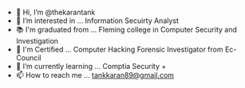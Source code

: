 - 👋 Hi, I’m @thekarantank
- 👀 I’m interested in ... Information Secuirty Analyst
- 📚 I'm graduated from ... Fleming college in Computer Security and Investigation
- 🔖 I'm Certified ... Computer Hacking Forensic Investigator from Ec-Council
- 🌱 I’m currently learning ... Comptia Security +
- 📫 How to reach me ... tankkaran89@gmail.com



